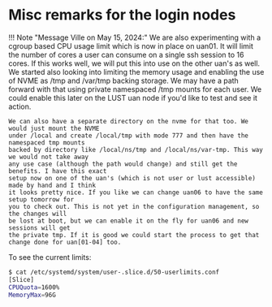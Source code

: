 # Misc remarks for the login nodes

!!! Note "Message Ville on May 15, 2024:"
    We are also experimenting with a cgroup based CPU usage limit which is now in place on uan01. 
    It will limit the number of cores a user can consume on a single ssh session to 16 cores. 
    If this works well, we will put this into use on the other uan's as well. 
    We started also looking into limiting the memory usage and enabling the use of NVME as 
    /tmp and /var/tmp backing storage. We may have a path forward with that using 
    private namespaced /tmp mounts for each user. We could enable this later 
    on the LUST uan node if you'd like to test and see it action.

    We can also have a separate directory on the nvme for that too. We would just mount the NVME 
    under /local and create /local/tmp with mode 777 and then have the namespaced tmp mounts 
    backed by directory like /local/ns/tmp and /local/ns/var-tmp. This way we would not take away 
    any use case (although the path would change) and still get the benefits. I have this exact 
    setup now on one of the uan's (which is not user or lust accessible) made by hand and I think 
    it looks pretty nice. If you like we can change uan06 to have the same setup tomorrow for 
    you to check out. This is not yet in the configuration management, so the changes will 
    be lost at boot, but we can enable it on the fly for uan06 and new sessions will get 
    the private tmp. If it is good we could start the process to get that change done for uan[01-04] too.

To see the current limits:

```bash
$ cat /etc/systemd/system/user-.slice.d/50-userlimits.conf
[Slice]
CPUQuota=1600%
MemoryMax=96G
```


